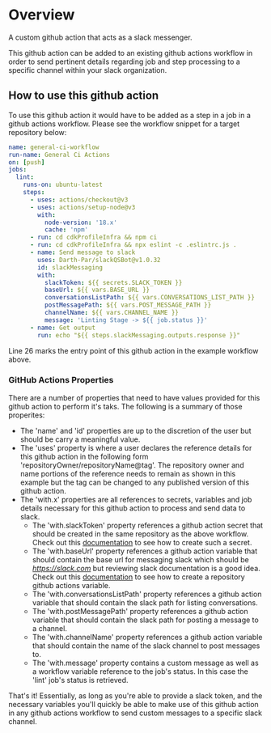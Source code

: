 # Overview

A custom github action that acts as a slack messenger.

This github action can be added to an existing github actions workflow in order to send pertinent details regarding job and step processing to a specific channel within your slack organization.

## How to use this github action

To use this github action it would have to be added as a step in a job in a github actions workflow. Please see the workflow snippet for a target repository below:

```yaml
name: general-ci-workflow
run-name: General Ci Actions
on: [push]
jobs:
  lint:
    runs-on: ubuntu-latest
    steps:
      - uses: actions/checkout@v3
      - uses: actions/setup-node@v3
        with:
          node-version: '18.x'
          cache: 'npm'
      - run: cd cdkProfileInfra && npm ci
      - run: cd cdkProfileInfra && npx eslint -c .eslintrc.js .
      - name: Send message to slack
        uses: Darth-Par/slackQSBot@v1.0.32
        id: slackMessaging
        with:
          slackToken: ${{ secrets.SLACK_TOKEN }}
          baseUrl: ${{ vars.BASE_URL }}
          conversationsListPath: ${{ vars.CONVERSATIONS_LIST_PATH }}
          postMessagePath: ${{ vars.POST_MESSAGE_PATH }}
          channelName: ${{ vars.CHANNEL_NAME }}
          message: 'Linting Stage -> ${{ job.status }}'
      - name: Get output
        run: echo "${{ steps.slackMessaging.outputs.response }}"
```

Line 26 marks the entry point of this github action in the example workflow above.

### GitHub Actions Properties

There are a number of properties that need to have values provided for this github action to perform it's taks. The following is a summary of those properites:

- The 'name' and 'id' properties are up to the discretion of the user but should be carry a meaningful value.
- The 'uses' property is where a user declares the reference details for this github action in the following form 'repositoryOwner/repositoryName@tag'. The repository owner and name portions of the reference needs to remain as shown in this example but the tag can be changed to any published version of this github action.
- The 'with.x' properties are all references to secrets, variables and job details necessary for this github action to process and send data to slack.
  - The 'with.slackToken' property references a github action secret that should be created in the same repository as the above workflow. Check out this [documentation](https://docs.github.com/en/actions/security-guides/encrypted-secrets#creating-encrypted-secrets-for-a-repository) to see how to create such a secret.
  - The 'with.baseUrl' property references a github action variable that should contain the base url for messaging slack which should be *https://slack.com* but reviewing slack documentation is a good idea. Check out this [documentation](https://docs.github.com/en/actions/learn-github-actions/variables#creating-configuration-variables-for-a-repository) to see how to create a repository github actions variable.
  - The 'with.conversationsListPath' property references a github action variable that should contain the slack path for listing conversations.
  - The 'with.postMessagePath' property references a github action variable that should contain the slack path for posting a message to a channel.
  - The 'with.channelName' property references a github action variable that should contain the name of the slack channel to post messages to.
  - The 'with.message' property contains a custom message as well as a workflow variable reference to the job's status. In this case the 'lint' job's status is retrieved.

That's it! Essentially, as long as you're able to provide a slack token, and the necessary variables you'll quickly be able to make use of this github action in any github actions workflow to send custom messages to a specific slack channel.
